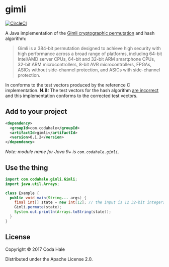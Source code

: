 # gimli

[![CircleCI](https://circleci.com/gh/codahale/gimli.svg?style=svg)](https://circleci.com/gh/codahale/gimli)

A Java implementation of the [Gimli cryptographic permutation](https://gimli.cr.yp.to) and hash 
algorithm:

> Gimli is a 384-bit permutation designed to achieve high security with high performance across a
broad range of platforms, including 64-bit Intel/AMD server CPUs, 64-bit and 32-bit ARM smartphone
CPUs, 32-bit ARM microcontrollers, 8-bit AVR microcontrollers, FPGAs, ASICs without side-channel
protection, and ASICs with side-channel protection.

In conforms to the test vectors produced by the reference C implementation. **N.B:** The test
vectors for the hash algorithm [are
incorrect](https://crypto.stackexchange.com/questions/51025/doubt-about-published-test-vectors-for-gimli-hash)
and this implementation conforms to the corrected test vectors.


## Add to your project

```xml
<dependency>
  <groupId>com.codahale</groupId>
  <artifactId>gimli</artifactId>
  <version>0.1.2</version>
</dependency>
```

*Note: module name for Java 9+ is `com.codahale.gimli`.*

## Use the thing

```java
import com.codahale.gimli.Gimli;
import java.util.Arrays;

class Example {
  public void main(String... args) {
    final int[] state = new int[12]; // the input is 12 32-bit integers
    Gimli.permute(state);
    System.out.println(Arrays.toString(state));
  }
}
```

## License

Copyright © 2017 Coda Hale

Distributed under the Apache License 2.0.

